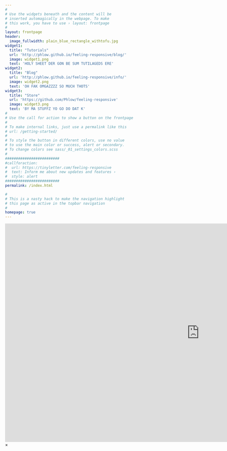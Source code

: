 ```yaml
---
#
# Use the widgets beneath and the content will be
# inserted automagically in the webpage. To make
# this work, you have to use › layout: frontpage
#
layout: frontpage
header:
  image_fullwidth: plain_blue_rectangle_withtofu.jpg
widget1:
  title: "Tutorials"
  url: 'http://phlow.github.io/feeling-responsive/blog/'
  image: widget1.png
  text: 'HOLY SHEET DER GON BE SUM TUTILAGEDS ERE'
widget2:
  title: "Blog"
  url: 'http://phlow.github.io/feeling-responsive/info/'
  image: widget2.png
  text: 'OH FAK OMGAZZZZ SO MUCH THOTS'
widget3:
  title: "Store"
  url: 'https://github.com/Phlow/feeling-responsive'
  image: widget3.png
  text: 'BY MA STUFFZ YO GO DO DAT K'
#
# Use the call for action to show a button on the frontpage
#
# To make internal links, just use a permalink like this
# url: /getting-started/
#
# To style the button in different colors, use no value
# to use the main color or success, alert or secondary.
# To change colors see sass/_01_settings_colors.scss
#
#########################
#callforaction:
#  url: https://tinyletter.com/feeling-responsive
#  text: Inform me about new updates and features ›
#  style: alert
#########################
permalink: /index.html

#
# This is a nasty hack to make the navigation highlight
# this page as active in the topbar navigation
#
homepage: true
---
```


<div id="videoModal" class="reveal-modal large" data-reveal="">
  <div class="flex-video widescreen vimeo" style="display: block;">
    <iframe width="1280" height="720" src="https://www.youtube.com/embed/3b5zCFSmVvU" frameborder="0" allowfullscreen></iframe>
  </div>
  <a class="close-reveal-modal">&#215;</a>
</div>
